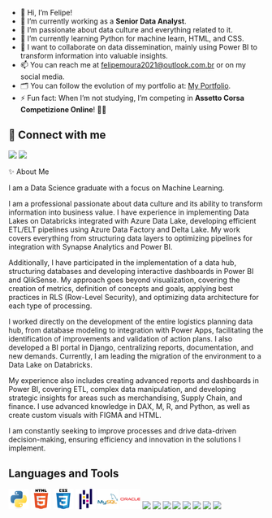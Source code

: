 - 👋 Hi, I’m Felipe!
- 🔭 I’m currently working as a **Senior Data Analyst**.  
- 👀 I’m passionate about data culture and everything related to it.  
- 🌱 I’m currently learning Python for machine learn, HTML, and CSS.  
- 💞️ I want to collaborate on data dissemination, mainly using Power BI to transform information into valuable insights.  
- 📫 You can reach me at felipemoura2021@outlook.com.br or on my social media.
- 🗂️ You can follow the evolution of my portfolio at: <a href="https://sites.google.com/view/felipenunesmoura/apresenta%C3%A7%C3%A3o">My Portfolio</a>.  
- ⚡ Fun fact: When I’m not studying, I’m competing in **Assetto Corsa Competizione Online**! 🚗💨  

## 🔗 Connect with me

[<img src="https://raw.githubusercontent.com/rahuldkjain/github-profile-readme-generator/master/src/images/icons/Social/linked-in-alt.svg" width="30">](https://www.linkedin.com/in/felipe-nunes-de-moura-967011291/)   [<img src="https://raw.githubusercontent.com/rahuldkjain/github-profile-readme-generator/master/src/images/icons/Social/instagram.svg" width="26">](https://www.instagram.com/_felipenunesm/)



✨ About Me

I am a Data Science graduate with a focus on Machine Learning.

I am a professional passionate about data culture and its ability to transform information into business value. I have experience in implementing Data Lakes on Databricks integrated with Azure Data Lake, developing efficient ETL/ELT pipelines using Azure Data Factory and Delta Lake. My work covers everything from structuring data layers to optimizing pipelines for integration with Synapse Analytics and Power BI.

Additionally, I have participated in the implementation of a data hub, structuring databases and developing interactive dashboards in Power BI and QlikSense. My approach goes beyond visualization, covering the creation of metrics, definition of concepts and goals, applying best practices in RLS (Row-Level Security), and optimizing data architecture for each type of processing.

I worked directly on the development of the entire logistics planning data hub, from database modeling to integration with Power Apps, facilitating the identification of improvements and validation of action plans. I also developed a BI portal in Django, centralizing reports, documentation, and new demands. Currently, I am leading the migration of the environment to a Data Lake on Databricks.

My experience also includes creating advanced reports and dashboards in Power BI, covering ETL, complex data manipulation, and developing strategic insights for areas such as merchandising, Supply Chain, and finance. I use advanced knowledge in DAX, M, R, and Python, as well as create custom visuals with FIGMA and HTML.

I am constantly seeking to improve processes and drive data-driven decision-making, ensuring efficiency and innovation in the solutions I implement.


##  Languages and Tools
<a href="https://www.python.org/"><img src="https://raw.githubusercontent.com/devicons/devicon/master/icons/python/python-original.svg" width="40"></a>
<a href="https://developer.mozilla.org/en-US/docs/Web/HTML"><img src="https://raw.githubusercontent.com/devicons/devicon/master/icons/html5/html5-original-wordmark.svg" width="40"></a>
<a href="https://developer.mozilla.org/en-US/docs/Web/CSS"><img src="https://raw.githubusercontent.com/devicons/devicon/master/icons/css3/css3-original-wordmark.svg" width="40"></a>
<a href="https://pandas.pydata.org/"><img src="https://raw.githubusercontent.com/devicons/devicon/2ae2a900d2f041da66e950e4d48052658d850630/icons/pandas/pandas-original.svg" width="40"></a>
<a href="https://www.mysql.com/"><img src="https://raw.githubusercontent.com/devicons/devicon/master/icons/mysql/mysql-original-wordmark.svg" width="40"></a>
<a href="https://www.oracle.com/database/"><img src="https://raw.githubusercontent.com/devicons/devicon/master/icons/oracle/oracle-original.svg" width="40"></a>
<a href="https://www.microsoft.com/en-us/sql-server/"><img src="https://www.svgrepo.com/show/303229/microsoft-sql-server-logo.svg" width="40"></a>
<a href="https://azure.microsoft.com/"><img src="https://www.vectorlogo.zone/logos/microsoft_azure/microsoft_azure-icon.svg" width="40"></a>
<a href="https://www.figma.com/"><img src="https://www.vectorlogo.zone/logos/figma/figma-icon.svg" width="40"></a>
<a href="https://powerbi.microsoft.com/"><img src="https://raw.githubusercontent.com/microsoft/PowerBI-Icons/main/PNG/Power-BI.png" width="30"></a>
<a href="https://powerpages.microsoft.com/"><img src="https://raw.githubusercontent.com/microsoft/PowerBI-Icons/main/PNG/Power-Pages.png" width="40"></a>
<a href="https://www.qlik.com/pt-br"><img src="https://avatars.githubusercontent.com/u/72559606?s=200&v=4" width="40"></a>
<a href="https://www.databricks.com/br"><img src="https://avatars.githubusercontent.com/u/4998052?s=200&v=4" width="40"></a>
<a href="https://www.tableau.com/pt-br"><img src="https://user-images.githubusercontent.com/32903323/43256817-e40da78a-90c5-11e8-9c84-9471549a1259.png" width="40"></a>


<!---
felipenunesm/felipenunesm is a ✨ special ✨ repository because its `README.md` (this file) appears on your GitHub profile.
You can click the Preview link to take a look at your changes.
--->
